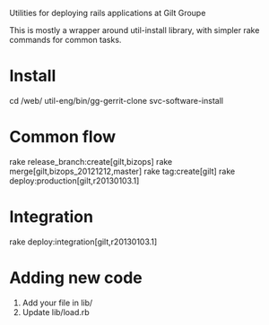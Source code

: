 Utilities for deploying rails applications at Gilt Groupe

This is mostly a wrapper around util-install library, with simpler
rake commands for common tasks.

Install
=========================================================
cd /web/
util-eng/bin/gg-gerrit-clone svc-software-install


Common flow
=========================================================
rake release_branch:create[gilt,bizops]
rake merge[gilt,bizops_20121212,master]
rake tag:create[gilt]
rake deploy:production[gilt,r20130103.1]

Integration
=========================================================
rake deploy:integration[gilt,r20130103.1]

Adding new code
=========================================================
 1. Add your file in lib/
 2. Update lib/load.rb
